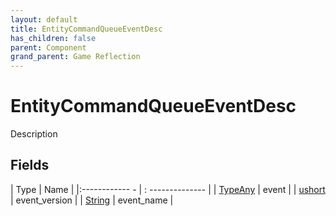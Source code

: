 ```yaml
---
layout: default
title: EntityCommandQueueEventDesc
has_children: false
parent: Component
grand_parent: Game Reflection
---
```

# EntityCommandQueueEventDesc
Description 

## Fields
| Type | Name |
|:------------ - | : -------------- |
| [TypeAny](game-reflection/components/type_any.md) | event |
| [ushort](game-reflection/enums/ushort.md) | event_version |
| [String](game-reflection/components/string.md) | event_name |
